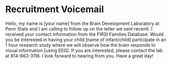 # Recruitment Voicemail

Hello, my name is [your name] from the Brain Development Laboratory at Penn State and I am calling to follow up on the letter we sent recentl. I received your contact information from the FIRSt Families Database. Would you be interested in having your child [name of infant/child] participate in an 1 hour research study where we will observe how the brain responds to visual information [using EEG]. If you are interested, please contact the lab at 814-863-3116. I look forward to hearing from you. Have a great day!
